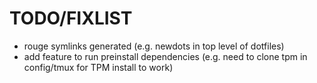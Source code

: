 # TODO/FIXLIST

- rouge symlinks generated (e.g. newdots in top level of dotfiles) 
- add feature to run preinstall dependencies (e.g. need to clone tpm in config/tmux for TPM install to work)

